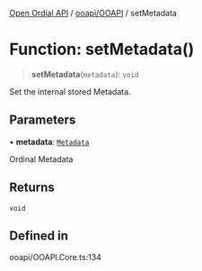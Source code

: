 [Open Ordial API](../../../README.md) / [ooapi/OOAPI](../README.md) / setMetadata

# Function: setMetadata()

> **setMetadata**(`metadata`): `void`

Set the internal stored Metadata.

## Parameters

• **metadata**: [`Metadata`](../../../OOMD/interfaces/Metadata.md)

Ordinal Metadata

## Returns

`void`

## Defined in

ooapi/OOAPI.Core.ts:134
